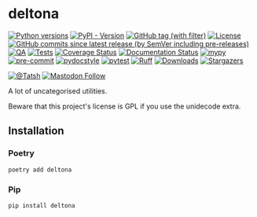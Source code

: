 # deltona

[![Python versions](https://img.shields.io/pypi/pyversions/deltona.svg?color=blue&logo=python&logoColor=white)](https://www.python.org/)
[![PyPI - Version](https://img.shields.io/pypi/v/deltona)](https://pypi.org/project/deltona/)
[![GitHub tag (with filter)](https://img.shields.io/github/v/tag/Tatsh/deltona)](https://github.com/Tatsh/deltona/tags)
[![License](https://img.shields.io/github/license/Tatsh/deltona)](https://github.com/Tatsh/deltona/blob/master/LICENSE.txt)
[![GitHub commits since latest release (by SemVer including pre-releases)](https://img.shields.io/github/commits-since/Tatsh/deltona/v0.0.0/master)](https://github.com/Tatsh/deltona/compare/v0.0.0...master)
[![QA](https://github.com/Tatsh/deltona/actions/workflows/qa.yml/badge.svg)](https://github.com/Tatsh/deltona/actions/workflows/qa.yml)
[![Tests](https://github.com/Tatsh/deltona/actions/workflows/tests.yml/badge.svg)](https://github.com/Tatsh/deltona/actions/workflows/tests.yml)
[![Coverage Status](https://coveralls.io/repos/github/Tatsh/deltona/badge.svg?branch=master)](https://coveralls.io/github/Tatsh/deltona?branch=master)
[![Documentation Status](https://readthedocs.org/projects/deltona/badge/?version=latest)](https://deltona.readthedocs.org/?badge=latest)
[![mypy](https://www.mypy-lang.org/static/mypy_badge.svg)](http://mypy-lang.org/)
[![pre-commit](https://img.shields.io/badge/pre--commit-enabled-brightgreen?logo=pre-commit&logoColor=white)](https://github.com/pre-commit/pre-commit)
[![pydocstyle](https://img.shields.io/badge/pydocstyle-enabled-AD4CD3)](http://www.pydocstyle.org/en/stable/)
[![pytest](https://img.shields.io/badge/pytest-zz?logo=Pytest&labelColor=black&color=black)](https://docs.pytest.org/en/stable/)
[![Ruff](https://img.shields.io/endpoint?url=https://raw.githubusercontent.com/astral-sh/ruff/main/assets/badge/v2.json)](https://github.com/astral-sh/ruff)
[![Downloads](https://static.pepy.tech/badge/deltona/month)](https://pepy.tech/project/deltona)
[![Stargazers](https://img.shields.io/github/stars/Tatsh/deltona?logo=github&style=flat)](https://github.com/Tatsh/deltona/stargazers)

[![@Tatsh](https://img.shields.io/badge/dynamic/json?url=https%3A%2F%2Fpublic.api.bsky.app%2Fxrpc%2Fapp.bsky.actor.getProfile%2F%3Factor%3Ddid%3Aplc%3Auq42idtvuccnmtl57nsucz72%26query%3D%24.followersCount%26style%3Dsocial%26logo%3Dbluesky%26label%3DFollow%2520%40Tatsh&query=%24.followersCount&style=social&logo=bluesky&label=Follow%20%40Tatsh)](https://bsky.app/profile/Tatsh.bsky.social)
[![Mastodon Follow](https://img.shields.io/mastodon/follow/109370961877277568?domain=hostux.social&style=social)](https://hostux.social/@Tatsh)

A lot of uncategorised utilities.

Beware that this project's license is GPL if you use the unidecode extra.

## Installation

### Poetry

```shell
poetry add deltona
```

### Pip

```shell
pip install deltona
```
